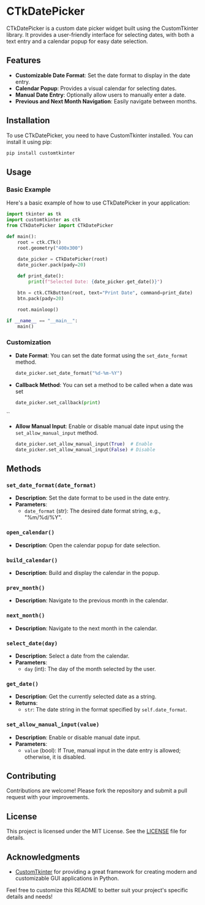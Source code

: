 # CTkDatePicker

CTkDatePicker is a custom date picker widget built using the CustomTkinter library. It provides a user-friendly interface for selecting dates, with both a text entry and a calendar popup for easy date selection.

## Features

- **Customizable Date Format**: Set the date format to display in the date entry.
- **Calendar Popup**: Provides a visual calendar for selecting dates.
- **Manual Date Entry**: Optionally allow users to manually enter a date.
- **Previous and Next Month Navigation**: Easily navigate between months.

## Installation

To use CTkDatePicker, you need to have CustomTkinter installed. You can install it using pip:

```bash
pip install customtkinter
```

## Usage

### Basic Example

Here's a basic example of how to use CTkDatePicker in your application:

```python
import tkinter as tk
import customtkinter as ctk
from CTkDatePicker import CTkDatePicker

def main():
    root = ctk.CTk()
    root.geometry("400x300")
    
    date_picker = CTkDatePicker(root)
    date_picker.pack(pady=20)

    def print_date():
        print(f"Selected Date: {date_picker.get_date()}")

    btn = ctk.CTkButton(root, text="Print Date", command=print_date)
    btn.pack(pady=20)
    
    root.mainloop()

if __name__ == "__main__":
    main()
```

### Customization

- **Date Format**: You can set the date format using the `set_date_format` method.

  ```python
  date_picker.set_date_format("%d-%m-%Y")
  ```

- **Callback Method**: You can set a method to be called when a date was set

  ```python
  date_picker.set_callback(print)
``

- **Allow Manual Input**: Enable or disable manual date input using the `set_allow_manual_input` method.

  ```python
  date_picker.set_allow_manual_input(True)  # Enable
  date_picker.set_allow_manual_input(False) # Disable
  ```

## Methods

### `set_date_format(date_format)`

- **Description**: Set the date format to be used in the date entry.
- **Parameters**: 
  - `date_format` (str): The desired date format string, e.g., "%m/%d/%Y".

### `open_calendar()`

- **Description**: Open the calendar popup for date selection.

### `build_calendar()`

- **Description**: Build and display the calendar in the popup.

### `prev_month()`

- **Description**: Navigate to the previous month in the calendar.

### `next_month()`

- **Description**: Navigate to the next month in the calendar.

### `select_date(day)`

- **Description**: Select a date from the calendar.
- **Parameters**: 
  - `day` (int): The day of the month selected by the user.

### `get_date()`

- **Description**: Get the currently selected date as a string.
- **Returns**: 
  - `str`: The date string in the format specified by `self.date_format`.

### `set_allow_manual_input(value)`

- **Description**: Enable or disable manual date input.
- **Parameters**: 
  - `value` (bool): If True, manual input in the date entry is allowed; otherwise, it is disabled.

## Contributing

Contributions are welcome! Please fork the repository and submit a pull request with your improvements.

## License

This project is licensed under the MIT License. See the [LICENSE](LICENSE) file for details.

## Acknowledgments

- [CustomTkinter](https://github.com/TomSchimansky/CustomTkinter) for providing a great framework for creating modern and customizable GUI applications in Python.

Feel free to customize this README to better suit your project's specific details and needs!
